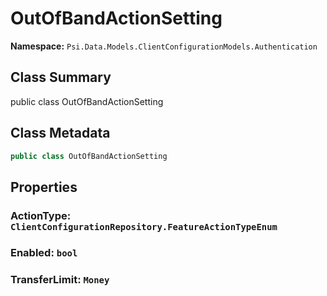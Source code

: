 # OutOfBandActionSetting

**Namespace:** `Psi.Data.Models.ClientConfigurationModels.Authentication`

## Class Summary

public class OutOfBandActionSetting

## Class Metadata

```typescript
public class OutOfBandActionSetting
```

## Properties

### ActionType: `ClientConfigurationRepository.FeatureActionTypeEnum`

### Enabled: `bool`

### TransferLimit: `Money`
